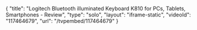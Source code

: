 {
    "title": "Logitech Bluetooth illuminated Keyboard K810 for PCs, Tablets, Smartphones - Review",
    "type": "solo",
    "layout": "iframe-static",
    "videoId": "117464679",
    "url": "\/tvpembed\/117464679"
}